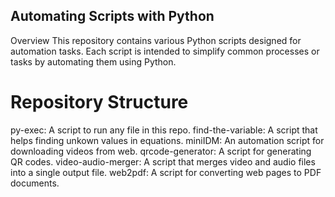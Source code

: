 ## Automating Scripts with Python
Overview
This repository contains various Python scripts designed for automation tasks. Each script is intended to simplify common processes or tasks by automating them using Python.

# Repository Structure
py-exec: A script to run any file in this repo.
find-the-variable: A script that helps finding unkown values in equations.
miniIDM: An automation script for downloading videos from web.
qrcode-generator: A script for generating QR codes.
video-audio-merger: A script that merges video and audio files into a single output file.
web2pdf: A script for converting web pages to PDF documents.
<!--Getting Started

Installation
Clone the repository:

bash
Copy code
git clone https://github.com/Mostafa-Mohamed-Atef/Automate-with-python.git
Navigate into the repository directory:

bash
Copy code
cd your-repo-name
Install required packages:

bash
Copy code
pip install -r requirements.txt*/
Usage
Running a Script
To run a specific script, navigate to py-exec directory and execute it with Python, then you can run any script in this repo.

bash
Copy code
python py-exec.py
Configuration
Some scripts may require configuration or path settings. Refer to each script’s documentation or inline comments for detailed instructions on how to configure or modify paths and settings.

Examples
Example for py-exec
Set up the environment variable for the directory path:

bash
Copy code
export DIRECTORY_PATH='/path/to/your/scripts'
Run the script:

bash
Copy code
python py-exec.py
Contributing
Feel free to contribute to this project! Please fork the repository and submit a pull request with your proposed changes.

License
This project is licensed under the MIT License - see the LICENSE file for details.-->

